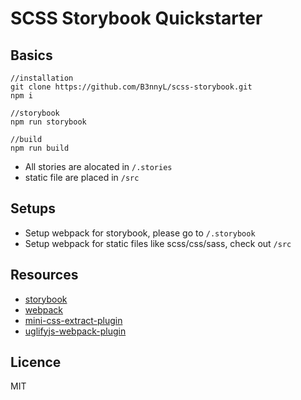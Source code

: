 # SCSS Storybook Quickstarter

## Basics

```shell
//installation
git clone https://github.com/B3nnyL/scss-storybook.git
npm i

//storybook
npm run storybook

//build
npm run build
```

- All stories are alocated in `/.stories`
- static file are placed in `/src`

## Setups

- Setup webpack for storybook, please go to `/.storybook`
- Setup webpack for static files like scss/css/sass, check out `/src`

## Resources

- [storybook](https://storybook.js.org/configurations/serving-static-files/)
- [webpack](https://webpack.js.org/)
- [mini-css-extract-plugin](https://github.com/faceyspacey/extract-css-chunks-webpack-plugin)
- [uglifyjs-webpack-plugin](https://github.com/webpack-contrib/uglifyjs-webpack-plugin)

## Licence

MIT
